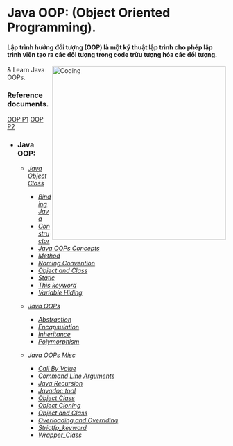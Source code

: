 
# Java OOP: (Object Oriented Programming).
#### Lập trình hướng đối tượng (OOP) là một kỹ thuật lập trình cho phép lập trình viên tạo ra các đối tượng trong code trừu tượng hóa các đối tượng.

<img align = "right" alt = "Coding" width = "400" src="https://user-images.githubusercontent.com/23145752/37839216-e2ce22ca-2edf-11e8-96f7-3629b2b164ad.jpg">

& Learn Java OOPs.

### Reference documents.
[OOP P1](https://viblo.asia/p/003-cac-tinh-chat-co-ban-trong-oop-p1-aWj53nWPl6m)
[OOP P2](https://viblo.asia/p/004-cac-tinh-chat-co-ban-trong-oop-p2-RQqKLooN57z)


- ### Java OOP:
    - [*Java Object Class*](https://github.com/hoangtien2k3qx1/Java/tree/main/Java_OOP/Java_Object_Class)
        - [*Binding Java*](https://github.com/hoangtien2k3qx1/Java/tree/main/Java_OOP/Java_Object_Class/Binding_Java)
        - [*Constructor*](https://github.com/hoangtien2k3qx1/Java/tree/main/Java_OOP/Java_Object_Class/Constructor)
        - [*Java OOPs Concepts*](https://github.com/hoangtien2k3qx1/Java/tree/main/Java_OOP/Java_Object_Class/Java_OOPs_Concepts)
        - [*Method*](https://github.com/hoangtien2k3qx1/Java/tree/main/Java_OOP/Java_Object_Class/Method)
        - [*Naming Convention*](https://github.com/hoangtien2k3qx1/Java/tree/main/Java_OOP/Java_Object_Class/Naming_Convention)
        - [*Object and Class*](https://github.com/hoangtien2k3qx1/Java/tree/main/Java_OOP/Java_Object_Class/Object_and_Class)
        - [*Static*](https://github.com/hoangtien2k3qx1/Java/tree/main/Java_OOP/Java_Object_Class/Static)
        - [*This keyword*](https://github.com/hoangtien2k3qx1/Java/tree/main/Java_OOP/Java_Object_Class/This_keyword)
        - [*Variable Hiding*](https://github.com/hoangtien2k3qx1/Java/tree/main/Java_OOP/Java_Object_Class/Variable_Hiding)        
        
    - [*Java OOPs*](https://github.com/hoangtien2k3qx1/Java/tree/main/Java_OOP/Java_OOPs)
        - [*Abstraction*](https://github.com/hoangtien2k3qx1/Java/tree/main/Java_OOP/Java_OOPs/Abstraction)
        - [*Encapsulation*](https://github.com/hoangtien2k3qx1/Java/tree/main/Java_OOP/Java_OOPs/Encapsulation)
        - [*Inheritance*](https://github.com/hoangtien2k3qx1/Java/tree/main/Java_OOP/Java_OOPs/Inheritance)
        - [*Polymorphism*](https://github.com/hoangtien2k3qx1/Java/tree/main/Java_OOP/Java_OOPs)


    - [*Java OOPs Misc*](https://github.com/hoangtien2k3qx1/Java/tree/main/src.java.JavaCore.OOP/Java_OOPs_Misc)
        - [*Call By Value*](https://github.com/hoangtien2k3qx1/Java/tree/main/src.java.JavaCore.OOP/Java_OOPs_Misc/Call_By_Value)
        - [*Command Line Arguments*](https://github.com/hoangtien2k3qx1/Java/tree/main/src.java.JavaCore.OOP/Java_OOPs_Misc/Command_Line_Arguments)
        - [*Java Recursion*](https://github.com/hoangtien2k3qx1/Java/tree/main/src.java.JavaCore.OOP/Java_OOPs_Misc/Java_Recursion)
        - [*Javadoc tool*](https://github.com/hoangtien2k3qx1/Java/tree/main/src.java.JavaCore.OOP/Java_OOPs_Misc/Javadoc_tool)
        - [*Object Class*](https://github.com/hoangtien2k3qx1/Java/tree/main/src.java.JavaCore.OOP/Java_OOPs_Misc/Object_Class)
        - [*Object Cloning*](https://github.com/hoangtien2k3qx1/Java/tree/main/src.java.JavaCore.OOP/Java_OOPs_Misc/Object_Cloning)
        - [*Object and Class*](https://github.com/hoangtien2k3qx1/Java/tree/main/src.java.JavaCore.OOP/Java_OOPs_Misc/Object_and_Class)
        - [*Overloading and Overriding*](https://github.com/hoangtien2k3qx1/Java/tree/main/src.java.JavaCore.OOP/Java_OOPs_Misc/Overloading_and_Overriding)
        - [*Strictfp_keyword*](https://github.com/hoangtien2k3qx1/Java/tree/main/src.java.JavaCore.OOP/Java_OOPs_Misc/Strictfp_keyword)
        - [*Wrapper_Class*](https://github.com/hoangtien2k3qx1/Java/tree/main/src.java.JavaCore.OOP/Java_OOPs_Misc/Wrapper_Class)
 
